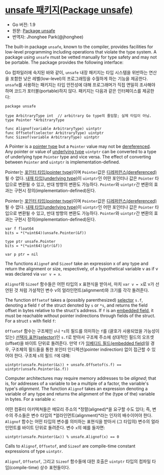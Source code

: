 # [unsafe 패키지(Package unsafe)](#package-unsafe)

* Go 버전: 1.9
* 원문: [Package unsafe](https://golang.org/ref/spec#Package_unsafe)
* 번역자: Jhonghee Park(@jhonghee)

The built-in package `unsafe`, known to the compiler, provides facilities for low-level programming including operations that violate the type system. A package using `unsafe` must be vetted manually for type safety and may not be portable. The package provides the following interface:

Go 컴파일러에 숙지된 바와 같이, `unsafe` 내장 패키지는 타입 시스템을 위반하는 연산을 포함한 낮은 레벨(low-level)의 프로그래밍을 수월하게 하는 기능을 제공한다. `unsafe`를 사용하는 패키지는 타입 안전성에 대해 프로그래머가 직접 면밀히 조사해야 하며 코드가 포터블(portable)하지 않다. 패키지는 다음과 같은 인터페이스를 제공한다:

```
package unsafe

type ArbitraryType int  // arbitrary Go type의 줄임말; 실제 타입이 아님.
type Pointer *ArbitraryType

func Alignof(variable ArbitraryType) uintptr
func Offsetof(selector ArbitraryType) uintptr
func Sizeof(variable ArbitraryType) uintptr
```

A Pointer is a [pointer type](/Types/pointer_types.html) but a `Pointer` value may not be [dereferenced](/Expressions/address_operators.html). Any pointer or value of [underlying type](/Types/) `uintptr` can be converted to a type of underlying type `Pointer` type and vice versa. The effect of converting between `Pointer` and `uintptr` is implementation-defined.

Pointer는 [포인터 타입(pointer type)](/Types/pointer_types.html)이며 `Pointer`값은 [디레퍼런스(dereferenced)](/Expressions/address_operators.html)될 수 없다. [내재 타입(underlying type)](/Types/)이 `uintptr`인 어떤 포인터나 값은 `Pointer` 타입으로 변환될 수 있고, 반대 방향의 변환도 가능하다. `Pointer`와 `uintptr`간 변환의 효과는 구현시 정의(implementation-defined)된다.

Pointer는 [포인터 타입(pointer type)](/Types/pointer_types.html)이며 `Pointer`값은 [디레퍼런스(dereferenced)](/Expressions/address_operators.html)될 수 없다. [내재 타입(underlying type)](/Types/)이 `uintptr`인 어떤 포인터나 값은 `Pointer` 타입으로 변환될 수 있고, 반대 방향의 변환도 가능하다. `Pointer`와 `uintptr`간 변환의 효과는 구현시 정의(implementation-defined)된다.

```
var f float64
bits = *(*uint64)(unsafe.Pointer(&f))

type ptr unsafe.Pointer
bits = *(*uint64)(ptr(&f))

var p ptr = nil
```

The functions `Alignof` and `Sizeof` take an expression x of any type and return the alignment or size, respectively, of a hypothetical variable v as if v was declared via `var v = x`.

`Alignof`와 `Sizeof` 함수들은 어떤 타입의 x 표현식을 받아서, 마치 `var v = x`로 v가 선언된 것 처럼 가설적인 변수 v의 얼라인먼트(alignment)와 크기를 각각 돌려준다.

The function `Offsetof` takes a (possibly parenthesized) [selector](/Expressions/selectors.html) `s.f`, denoting a field `f` of the struct denoted by `s` or `*s`, and returns the field offset in bytes relative to the struct's address. If `f` is an [embedded field](/Types/struct_types.html), it must be reachable without pointer indirections through fields of the struct. For a struct `s` with field `f`:

`Offsetof` 함수는 구조체인 `s`나 `*s`의 필드를 의미하는 `f`를 (괄호가 사용되었을 가능성이 있는) [선택자 표현(selector)](/Expressions/selectors.html)인 `s.f`로 받아서 구조체 주소에 상대적인 필드의 오프셋(offset)을 바이트 단위로 돌려준다. 만약 `f`가 [임베디드 필드(embedded field)](/Types/struct_types.html)일 경우, 구조체의 필드들을 통한 포인터 인디렉션(pointer indirection) 없이 접근할 수 있어야 한다. 구조체 `s`의 필드 `f`에 대해:

```
uintptr(unsafe.Pointer(&s)) + unsafe.Offsetof(s.f) == uintptr(unsafe.Pointer(&s.f))
```

Computer architectures may require memory addresses to be *aligned*; that is, for addresses of a variable to be a multiple of a factor, the variable's type's *alignment*. The function `Alignof` takes an expression denoting a variable of any type and returns the alignment of the (type of the) variable in bytes. For a variable `x`:

어떤 컴퓨터 아키텍쳐들은 메모리 주소의 *정렬(aligned)*을 요구할 수도 있다; 즉, 변수의 주소들은 변수 타입의 *얼라인먼트(alignment)*라는 인자의 배수이어야 한다. `Alignof` 함수는 어떤 타입의 변수를 의미하는 표현식을 받아서 (그 타입의) 변수의 얼라인먼트를 바이트 단위로 돌려준다. 변수 `x`의 예를 들자면:


```
uintptr(unsafe.Pointer(&x)) % unsafe.Alignof(x) == 0
```

Calls to `Alignof`, `Offsetof`, and `Sizeof` are compile-time constant expressions of type `uintptr`.

`Alignof`, `Offsetof`, 그리고 `Sizeof` 함수들에 대한 호출은 `uintptr` 타입의 컴파일 타임(compile-time) 상수 표현들이다.
